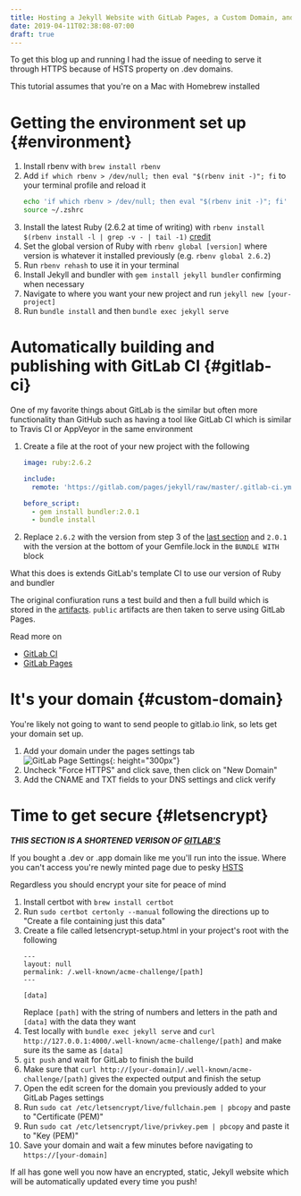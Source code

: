 ```yaml
---
title: Hosting a Jekyll Website with GitLab Pages, a Custom Domain, and HTTPS
date: 2019-04-11T02:38:08-07:00
draft: true
---
```


To get this blog up and running I had the issue of needing to serve it through HTTPS because of HSTS property on .dev domains.

This tutorial assumes that you're on a Mac with Homebrew installed

# Getting the environment set up {#environment}

1. Install rbenv with `brew install rbenv`
1. Add `if which rbenv > /dev/null; then eval "$(rbenv init -)"; fi` to your terminal profile and reload it
    ```sh
    echo 'if which rbenv > /dev/null; then eval "$(rbenv init -)"; fi' >> ~/.zshrc
    source ~/.zshrc
    ```
1. Install the latest Ruby (2.6.2 at time of writing) with `rbenv install $(rbenv install -l | grep -v - | tail -1)` [credit](https://stackoverflow.com/a/30191850)
1. Set the global version of Ruby with `rbenv global [version]` where version is whatever it installed previously (e.g. `rbenv global 2.6.2`)
1. Run `rbenv rehash` to use it in your terminal
1. Install Jekyll and bundler with `gem install jekyll bundler` confirming when necessary
1. Navigate to where you want your new project and run `jekyll new [your-project]`
1. Run `bundle install` and then `bundle exec jekyll serve`

# Automatically building and publishing with GitLab CI {#gitlab-ci}

One of my favorite things about GitLab is the similar but often more functionality than GitHub such as having a tool like GitLab CI which is similar to Travis CI or AppVeyor in the same environment

1. Create a file at the root of your new project with the following
    ```yaml
    image: ruby:2.6.2

    include:
      remote: 'https://gitlab.com/pages/jekyll/raw/master/.gitlab-ci.yml'

    before_script:
      - gem install bundler:2.0.1
      - bundle install
    ```
1. Replace `2.6.2` with the version from step 3 of the [last section](#environment) and `2.0.1` with the version at the bottom of your Gemfile.lock in the `BUNDLE WITH` block

What this does is extends GitLab's template CI to use our version of Ruby and bundler

The original confiuration runs a test build and then a full build which is stored in the [artifacts](https://docs.gitlab.com/ee/user/project/pipelines/job_artifacts.html). `public` artifacts are then taken to serve using GitLab Pages.

Read more on
- [GitLab CI](https://docs.gitlab.com/ee/ci/)
- [GitLab Pages](https://docs.gitlab.com/ee/user/project/pages/)

# It's your domain {#custom-domain}

You're likely not going to want to send people to gitlab.io link, so lets get your domain set up.

1. Add your domain under the pages settings tab<br/>
![GitLab Page Settings](https://i.imgur.com/GFVM8sW.png){: height="300px"}
1. Uncheck "Force HTTPS" and click save, then click on "New Domain"
1. Add the CNAME and TXT fields to your DNS settings and click verify

# Time to get secure {#letsencrypt}

***THIS SECTION IS A SHORTENED VERISON OF [GITLAB'S](https://about.gitlab.com/2016/04/11/tutorial-securing-your-gitlab-pages-with-tls-and-letsencrypt/)***

If you bought a .dev or .app domain like me you'll run into the issue. Where you can't access you're newly minted page due to pesky [HSTS](https://en.wikipedia.org/wiki/HTTP_Strict_Transport_Security)

Regardless you should encrypt your site for peace of mind

1. Install certbot with `brew install certbot`
1. Run `sudo certbot certonly --manual` following the directions up to "Create a file containing just this data"
1. Create a file called letsencrypt-setup.html in your project's root with the following
    ```
    ---
    layout: null
    permalink: /.well-known/acme-challenge/[path]
    ---

    [data]
    ```
    Replace `[path]` with the string of numbers and letters in the path and `[data]` with the data they want
1. Test locally with `bundle exec jekyll serve` and `curl http://127.0.0.1:4000/.well-known/acme-challenge/[path]` and make sure its the same as `[data]`
1. `git push` and wait for GitLab to finish the build
1. Make sure that `curl http://[your-domain]/.well-known/acme-challenge/[path]` gives the expected output and finish the setup
1. Open the edit screen for the domain you previously added to your GitLab Pages settings
1. Run `sudo cat /etc/letsencrypt/live/fullchain.pem | pbcopy` and paste to "Certificate (PEM)"
1. Run `sudo cat /etc/letsencrypt/live/privkey.pem | pbcopy` and paste it to "Key (PEM)"
1. Save your domain and wait a few minutes before navigating to `https://[your-domain]`

If all has gone well you now have an encrypted, static, Jekyll website which will be automatically updated every time you push!
